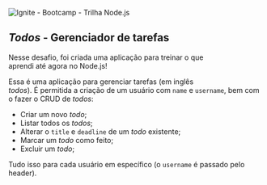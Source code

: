 ![Ignite - Bootcamp - Trilha Node.js]("https://github.com/henriqueritter/Bootcamp-Ignite-Node/blob/main/cover-node.js.png")

## _Todos_ - Gerenciador de tarefas

Nesse desafio, foi criada uma aplicação para treinar o que aprendi até agora no Node.js!

Essa é uma aplicação para gerenciar tarefas (em inglês _todos_). É permitida a criação de um usuário com `name` e `username`, bem como fazer o CRUD de *todos*:

- Criar um novo _todo_;
- Listar todos os _todos_;
- Alterar o `title` e `deadline` de um _todo_ existente;
- Marcar um _todo_ como feito;
- Excluir um _todo_;

Tudo isso para cada usuário em específico (o `username` é passado pelo header).
